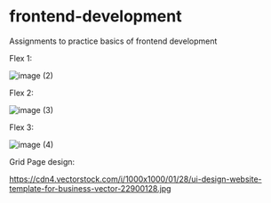 # frontend-development
Assignments to practice basics of frontend development

Flex 1:

![image (2)](https://github.com/Nikhatg/frontend-development/assets/44651083/267f9a8f-0227-4929-af5b-9c4d8aca4ff6)

Flex 2:

![image (3)](https://github.com/Nikhatg/frontend-development/assets/44651083/05eb14d8-4b03-4d4c-8de3-c0bc7ac66920)

Flex 3:

![image (4)](https://github.com/Nikhatg/frontend-development/assets/44651083/463af480-4334-4e46-a2d1-a94fb1d5a59d)

Grid Page design:

https://cdn4.vectorstock.com/i/1000x1000/01/28/ui-design-website-template-for-business-vector-22900128.jpg
